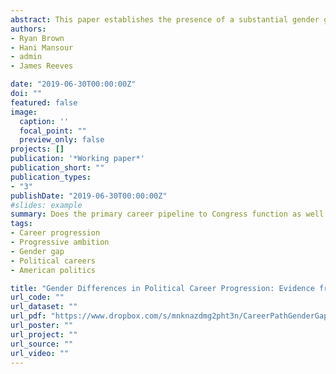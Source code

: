 ```yaml
---
abstract: This paper establishes the presence of a substantial gender gap in the effect of serving in the state legislature on political career progression. Specifically, we find that the increase in the probability of ever running for Congress after winning a term in the state legislature is twice as large for men as it is for women. Moreover, the effect on winning a Congressional seat after winning a term in the state legislature is five times larger for men than women. This gender gap in career progression starts early in legislators' careers, widens over time, and is seen alongside a higher propensity for female state legislators to recontest state legislature seats. The differential return to state legislature service we find is not generated by gender differences in previously accumulated political experience, educational credentials, political party affiliation, or constituency characteristics.
authors:
- Ryan Brown
- Hani Mansour
- admin
- James Reeves

date: "2019-06-30T00:00:00Z"
doi: ""
featured: false
image:
  caption: ''
  focal_point: ""
  preview_only: false
projects: []
publication: '*Working paper*'
publication_short: ""
publication_types:
- "3"
publishDate: "2019-06-30T00:00:00Z"
#slides: example
summary: Does the primary career pipeline to Congress function as well for women as it does for men?
tags:
- Career progression
- Progressive ambition
- Gender gap
- Political careers
- American politics

title: "Gender Differences in Political Career Progression: Evidence from U.S. Elections"
url_code: ""
url_dataset: ""
url_pdf: "https://www.dropbox.com/s/mnknazdmg2pht3n/CareerPathGenderGap.pdf?dl=0"
url_poster: ""
url_project: ""
url_source: ""
url_video: ""
---
```

